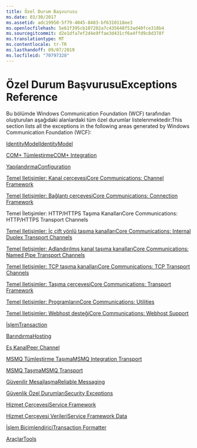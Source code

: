 ```yaml
---
title: Özel Durum Başvurusu
ms.date: 03/30/2017
ms.assetid: adc19950-5f79-4045-8403-bf6310118ee3
ms.openlocfilehash: 5e61f395cb107202a7c435648f53ad40fce318b4
ms.sourcegitcommit: d2e1dfa7ef2d4e9ffae3d431cf6a4ffd9c8d378f
ms.translationtype: MT
ms.contentlocale: tr-TR
ms.lasthandoff: 09/07/2019
ms.locfileid: "70797328"
---
```

# <a name="exceptions-reference"></a><span data-ttu-id="34998-102">Özel Durum Başvurusu</span><span class="sxs-lookup"><span data-stu-id="34998-102">Exceptions Reference</span></span>
<span data-ttu-id="34998-103">Bu bölümde Windows Communication Foundation (WCF) tarafından oluşturulan aşağıdaki alanlardaki tüm özel durumlar listelenmektedir:</span><span class="sxs-lookup"><span data-stu-id="34998-103">This section lists all the exceptions in the following areas generated by Windows Communication Foundation (WCF):</span></span>  
  
 [<span data-ttu-id="34998-104">IdentityModel</span><span class="sxs-lookup"><span data-stu-id="34998-104">IdentityModel</span></span>](identitymodel-exceptions.md)  
  
 [<span data-ttu-id="34998-105">COM+ Tümleştirme</span><span class="sxs-lookup"><span data-stu-id="34998-105">COM+ Integration</span></span>](com-integration.md)  
  
 [<span data-ttu-id="34998-106">Yapılandırma</span><span class="sxs-lookup"><span data-stu-id="34998-106">Configuration</span></span>](configuration.md)  
  
 [<span data-ttu-id="34998-107">Temel Iletişimler: Kanal çerçevesi</span><span class="sxs-lookup"><span data-stu-id="34998-107">Core Communications: Channel Framework</span></span>](core-communications-channel-framework.md)  
  
 [<span data-ttu-id="34998-108">Temel Iletişimler: Bağlantı çerçevesi</span><span class="sxs-lookup"><span data-stu-id="34998-108">Core Communications: Connection Framework</span></span>](core-communications-connection-framework.md)  
  
 <span data-ttu-id="34998-109">Temel İletişimler: HTTP/HTTPS Taşıma Kanalları</span><span class="sxs-lookup"><span data-stu-id="34998-109">Core Communications: HTTP/HTTPS Transport Channels</span></span>  
  
 [<span data-ttu-id="34998-110">Temel Iletişimler: İç çift yönlü taşıma kanalları</span><span class="sxs-lookup"><span data-stu-id="34998-110">Core Communications: Internal Duplex Transport Channels</span></span>](core-communications-internal-duplex-transport-channels.md)  
  
 [<span data-ttu-id="34998-111">Temel Iletişimler: Adlandırılmış kanal taşıma kanalları</span><span class="sxs-lookup"><span data-stu-id="34998-111">Core Communications: Named Pipe Transport Channels</span></span>](core-communications-named-pipe-transport-channels.md)  
  
 [<span data-ttu-id="34998-112">Temel Iletişimler: TCP taşıma kanalları</span><span class="sxs-lookup"><span data-stu-id="34998-112">Core Communications: TCP Transport Channels</span></span>](core-communications-tcp-transport-channels.md)  
  
 [<span data-ttu-id="34998-113">Temel Iletişimler: Taşıma çerçevesi</span><span class="sxs-lookup"><span data-stu-id="34998-113">Core Communications: Transport Framework</span></span>](core-communications-transport-framework.md)  
  
 [<span data-ttu-id="34998-114">Temel Iletişimler: Programların</span><span class="sxs-lookup"><span data-stu-id="34998-114">Core Communications: Utilities</span></span>](core-communications-utilities.md)  
  
 [<span data-ttu-id="34998-115">Temel Iletişimler: Webhost desteği</span><span class="sxs-lookup"><span data-stu-id="34998-115">Core Communications: Webhost Support</span></span>](core-communications-webhost-support.md)  
  
 [<span data-ttu-id="34998-116">İşlem</span><span class="sxs-lookup"><span data-stu-id="34998-116">Transaction</span></span>](transaction-exceptions.md)  
  
 [<span data-ttu-id="34998-117">Barındırma</span><span class="sxs-lookup"><span data-stu-id="34998-117">Hosting</span></span>](hosting-exceptions.md)  
  
 [<span data-ttu-id="34998-118">Eş Kanal</span><span class="sxs-lookup"><span data-stu-id="34998-118">Peer Channel</span></span>](peer-channel.md)  
  
 [<span data-ttu-id="34998-119">MSMQ Tümleştirme Taşıma</span><span class="sxs-lookup"><span data-stu-id="34998-119">MSMQ Integration Transport</span></span>](msmq-integration-transport.md)  
  
 [<span data-ttu-id="34998-120">MSMQ Taşıma</span><span class="sxs-lookup"><span data-stu-id="34998-120">MSMQ Transport</span></span>](msmq-transport.md)  
  
 [<span data-ttu-id="34998-121">Güvenilir Mesajlaşma</span><span class="sxs-lookup"><span data-stu-id="34998-121">Reliable Messaging</span></span>](reliable-messaging.md)  
  
 [<span data-ttu-id="34998-122">Güvenlik Özel Durumları</span><span class="sxs-lookup"><span data-stu-id="34998-122">Security Exceptions</span></span>](security-exceptions.md)  
  
 [<span data-ttu-id="34998-123">Hizmet Çerçevesi</span><span class="sxs-lookup"><span data-stu-id="34998-123">Service Framework</span></span>](service-framework.md)  
  
 [<span data-ttu-id="34998-124">Hizmet Çerçevesi Verileri</span><span class="sxs-lookup"><span data-stu-id="34998-124">Service Framework Data</span></span>](service-framework-data.md)  
  
 [<span data-ttu-id="34998-125">İşlem Biçimlendirici</span><span class="sxs-lookup"><span data-stu-id="34998-125">Transaction Formatter</span></span>](transaction-formatter.md)  
  
 [<span data-ttu-id="34998-126">Araçlar</span><span class="sxs-lookup"><span data-stu-id="34998-126">Tools</span></span>](tools.md)
